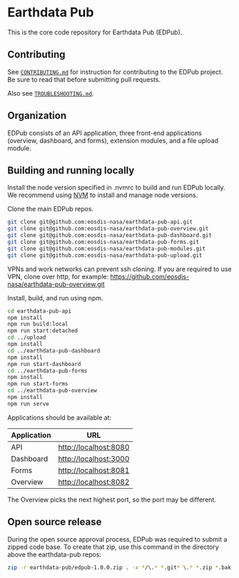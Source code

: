 # Earthdata Pub

This is the core code repository for Earthdata Pub (EDPub).

## Contributing

See [`CONTRIBUTING.md`](./CONTRIBUTING.md) for instruction for contributing to
the EDPub project. Be sure to read that before submitting pull requests.

Also see [`TROUBLESHOOTING.md`](./TROUBLESHOOTING.md).

## Organization

EDPub consists of an API application, three front-end applications (overview,
dashboard, and forms), extension modules, and a file upload module.

## Building and running locally

Install the node version specified in .nvmrc to build and run EDPub locally. 
We recommend using [NVM](https://github.com/nvm-sh/nvm?tab=readme-ov-file#installing-and-updating) to install and manage node versions.

Clone the main EDPub repos.

```bash
git clone git@github.com:eosdis-nasa/earthdata-pub-api.git
git clone git@github.com:eosdis-nasa/earthdata-pub-overview.git
git clone git@github.com:eosdis-nasa/earthdata-pub-dashboard.git
git clone git@github.com:eosdis-nasa/earthdata-pub-forms.git
git clone git@github.com:eosdis-nasa/earthdata-pub-modules.git
git clone git@github.com:eosdis-nasa/earthdata-pub-upload.git
```

VPNs and work networks can prevent ssh cloning. If you are required to use VPN,
clone over http, for example:
<https://github.com/eosdis-nasa/earthdata-pub-overview.git>

Install, build, and run using npm.

```bash
cd earthdata-pub-api
npm install
npm run build:local
npm run start:detached
cd ../upload
npm install
cd ../earthdata-pub-dashboard
npm install
npm run start-dashboard
cd ../earthdata-pub-forms
npm install
npm run start-forms
cd ../earthdata-pub-overview
npm install
npm run serve
```

Applications should be available at:

| Application | URL |
| --- | --- |
| API | <http://localhost:8080> |
| Dashboard | <http://localhost:3000> |
| Forms | <http://localhost:8081> |
| Overview | <http://localhost:8082> |

The Overview picks the next highest port, so the port may be different.

## Open source release

During the open source approval process, EDPub was required to submit a zipped
code base. To create that zip, use this command in the directory above the
earthdata-pub repos:

```bash
zip -r earthdata-pub/edpub-1.0.0.zip . -x */\.* *.git* \.* *.zip *.bak *.swp *.back *.merge **/node_modules/**\* **/bower_components/**\* **/dist/**.* **earthdata-pub**
```
